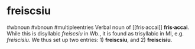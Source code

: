 # freiscsiu
#wbnoun
#vbnoun
#multipleentries
Verbal noun of [[fris·accai]] **fris·accai**. While this is disyllabic *freiscsiu* in Wb., it is found as trisyllabic in Ml, e.g. *freiscisiu*. We thus set up two entries: 1) **freiscsiu**, and 2) **freiscisiu**.